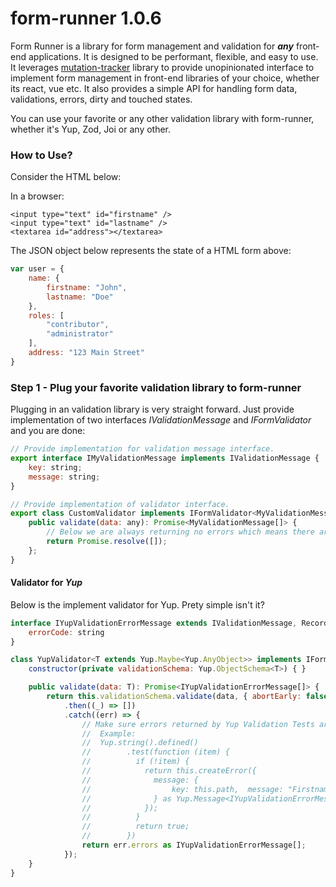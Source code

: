 # form-runner 1.0.6
Form Runner is a library for form management and validation for ***any*** front-end applications. It is designed to be performant, flexible, and easy to use. It leverages [mutation-tracker](https://www.npmjs.com/package/mutation-tracker) library to provide unopinionated interface to implement form management in front-end libraries of your choice, whether its react, vue etc. It also provides a simple API for handling form data, validations, errors, dirty and touched states.

You can use your favorite or any other validation library with form-runner, whether it's Yup, Zod, Joi or any other.

### How to Use?

Consider the HTML below:

In a browser:
```browser
<input type="text" id="firstname" />
<input type="text" id="lastname" />
<textarea id="address"></textarea>
```
The JSON object below represents the state of a HTML form above:
```javascript
var user = {
	name: {
		firstname: "John",
		lastname: "Doe"
	},
    roles: [
        "contributor",
        "administrator"
    ],
	address: "123 Main Street"
}
```

### Step 1 - Plug your favorite validation library to form-runner
Plugging in an validation library is very straight forward. Just provide implementation of two interfaces *IValidationMessage* and *IFormValidator* and you are done:

```javascript
// Provide implementation for validation message interface.
export interface IMyValidationMessage implements IValidationMessage {
    key: string;
    message: string;
}

// Provide implementation of validator interface.
export class CustomValidator implements IFormValidator<MyValidationMessage> {
    public validate(data: any): Promise<MyValidationMessage[]> {
		// Below we are always returning no errors which means there are no errors.
        return Promise.resolve([]);
    };
}
```
#### Validator for *Yup*

Below is the implement validator for Yup. Prety simple isn't it?

```javascript
interface IYupValidationErrorMessage extends IValidationMessage, Record<string, unknown> {
    errorCode: string
}

class YupValidator<T extends Yup.Maybe<Yup.AnyObject>> implements IFormValidator<IYupValidationErrorMessage> {
    constructor(private validationSchema: Yup.ObjectSchema<T>) { }

	public validate(data: T): Promise<IYupValidationErrorMessage[]> {
        return this.validationSchema.validate(data, { abortEarly: false })
            .then((_) => [])
            .catch((err) => {
				// Make sure errors returned by Yup Validation Tests are typed to IYupValidationErrorMessage interface
				//	Example:
				//	Yup.string().defined()
				//		  .test(function (item) {
				//			if (!item) {
				//			  return this.createError({
				//				message: {
				//					key: this.path,  message: "Firstname is not provided."
				//				} as Yup.Message<IYupValidationErrorMessage>
				//			  });
				//			}
				//			return true;
				//		  })
                return err.errors as IYupValidationErrorMessage[];
            });
    }
}
```